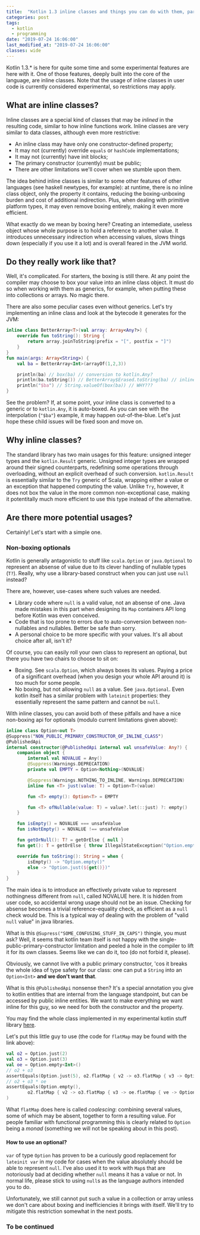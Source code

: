```yaml
---
title:  "Kotlin 1.3 inline classes and things you can do with them, part 1"
categories: post
tags:
  - kotlin
  - programming
date: "2019-07-24 16:06:00"
last_modified_at: "2019-07-24 16:06:00"
classes: wide
---
```


Kotlin 1.3.* is here for quite some time and some experimental features are here with it.
One of those features, deeply built into the core of the language, are inline classes.
Note that the usage of inline classes in user code is currently considered experimental, so restrictions may apply.

## What are inline classes?

Inline classes are a special kind of classes that may be _inlined_ in the resulting code, similar to how inline functions work.
Inline classes are very similar to data classes, although even more restrictive:

- An inline class may have only one constructor-defined property;
- It may not (currently) override `equals` or `hashCode` implementations;
- It may not (currently) have init blocks;
- The primary constructor (currently) must be public;
- There are other limitations we'll cover when we stumble upon them.

The idea behind inline classes is similar to some other features of other languages (see haskell newtypes, for example): at runtime, there is no inline class object, only the property it contains, reducing the boxing-unboxing burden and cost of additional indirection.
Plus, when dealing with primitive platform types, it may even remove boxing entirely, making it even more efficient.

What exactly do we mean by boxing here?
Creating an intemediate, useless object whose whole purpose is to hold a reference to another value.
It introduces unnecessary indirection when accessing values, slows things down (especially if you use it a lot) and is overall feared in the JVM world.

## Do they really work like that?

Well, it's complicated.
For starters, the boxing is still there.
At any point the compiler may choose to box your value into an inline class object.
It must do so when working with them as generics, for example, when putting these into collections or arrays.
No magic there.

There are also some peculiar cases even without generics.
Let's try implementing an inline class and look at the bytecode it generates for the JVM:

```kotlin
inline class BetterArray<T>(val array: Array<Any?>) {
    override fun toString(): String {
        return array.joinToString(prefix = "[", postfix = "]")
    }
}
fun main(args: Array<String>) {
    val ba = BetterArray<Int>(arrayOf(1,2,3))

    println(ba) // box(ba) // conversion to kotlin.Any?
    println(ba.toString()) // BetterArray$Erased.toString(ba) // inlined/static
    println("$ba") // String.valueOf(box(ba)) // WHY???
}
```

See the problem?
If, at some point, your inline class is converted to a generic or to `kotlin.Any`, it is auto-boxed.
As you can see with the interpolation (`"$ba"`) example, it may happen out-of-the-blue.
Let's just hope these child issues will be fixed soon and move on.

## Why inline classes?

The standard library has two main usages for this feature: unsigned integer types and the `kotlin.Result` generic.
Unsigned integer types are wrapped around their signed counterparts, redefining some operations through overloading, without an explicit overhead of such conversion.
`kotlin.Result` is essentially similar to the `Try` generic of Scala, wrapping either a value or an exception that happened computing the value.
Unlike `Try`, however, it does not box the value in the more common non-exceptional case, making it potentitally much more efficient to use this type instead of the alternative.

## Are there more potential usages?

Certainly!
Let's start with a simple one.

### Non-boxing optionals

Kotlin is generally antagonistic to stuff like `scala.Option` or `java.Optional` to represent an absense of value due to its clever handling of nullable types (`T?`).
Really, why use a library-based construct when you can just use `null` instead?

There are, however, use-cases where such values are needed.

- Library code where `null` is a valid value, not an absense of one. Java made mistakes in this part when designing its `Map` containers API long before Kotlin was even conceived.
- Code that is too prone to errors due to auto-conversion between non-nullables and nullables. Better be safe than sorry.
- A personal choice to be more specific with your values. It's all about choice after all, isn't it?

Of course, you can easily roll your own class to represent an optional, but there you have two chairs to choose to sit on:

- Boxing. See `scala.Option`, which always boxes its values. Paying a price of a significant overhead (when you design your whole API around it) is too much for some people.
- No boxing, but not allowing `null` as a value. See `java.Optional`. Even kotlin itself has a similar problem with `lateinit` properties: they essentially represent the same pattern and cannot be `null`.

With inline classes, you can avoid both of these pitfalls and have a nice non-boxing api for optionals (modulo current limitations given above):

```kotlin
inline class Option<out T>
@Suppress("NON_PUBLIC_PRIMARY_CONSTRUCTOR_OF_INLINE_CLASS")
@PublishedApi
internal constructor(@PublishedApi internal val unsafeValue: Any?) {
    companion object {
        internal val NOVALUE = Any()
        @Suppress(Warnings.DEPRECATION)
        private val EMPTY = Option<Nothing>(NOVALUE)

        @Suppress(Warnings.NOTHING_TO_INLINE, Warnings.DEPRECATION)
        inline fun <T> just(value: T) = Option<T>(value)

        fun <T> empty(): Option<T> = EMPTY

        fun <T> ofNullable(value: T) = value?.let(::just) ?: empty()
    }

    fun isEmpty() = NOVALUE === unsafeValue
    fun isNotEmpty() = NOVALUE !== unsafeValue

    fun getOrNull(): T? = getOrElse { null }
    fun get(): T = getOrElse { throw IllegalStateException("Option.empty().get()") }

    override fun toString(): String = when {
        isEmpty() -> "Option.empty()"
        else -> "Option.just(${get()})"
    }
}
```

The main idea is to introduce an effectively private value to represent nothingness different from `null`, called NOVALUE here.
It is hidden from user code, so accidental wrong usage should not be an issue.
Checking for absense becomes a trivial reference-equality check, as efficient as a `null` check would be.
This is a typical way of dealing with the problem of "valid `null` value" in java libraries.

What is this `@Supress("SOME_CONFUSING_STUFF_IN_CAPS")` thingie, you must ask?
Well, it seems that kotlin team itself is not happy with the single-public-primary-constructor limitation and peeled a hole in the compiler to lift it for its own classes.
Seems like we can do it, too (do not forbid it, please).

Obviously, we cannot live with a public primary constructor, 'cos it breaks the whole idea of type safety for our class: one can put a `String` into an `Option<Int>` **and we don't want that**.

What is this `@PublishedApi` nonsense then?
It's a special annotation you give to kotlin entities that are internal from the language standpoint, but can be accessed by public inline entities.
We want to make everything we want inline for this guy, so we need for both the constructor and the property.

You may find the whole class implemented in my experimental kotlin stuff library [here](https://github.com/belyaev-mikhail/kotlin-wheels/blob/master/src/main/kotlin/ru/spbstu/wheels/Option.kt).

Let's put this little guy to use (the code for `flatMap` may be found with the link above):

```kotlin
val o2 = Option.just(2)
val o3 = Option.just(3)
val oe = Option.empty<Int>()
// o2 + o3
assertEquals(Option.just(5), o2.flatMap { v2 -> o3.flatMap { v3 -> Option.just(v2 + v3) } })
// o2 + o3 * oe
assertEquals(Option.empty(),
        o2.flatMap { v2 -> o3.flatMap { v3 -> oe.flatMap { ve -> Option.just(v2 + v3 * ve) } } }
)
```

What `flatMap` does here is called *coalescing*: combining several values, some of which may be absent, together to form a resulting value.
For people familiar with functional programming this is clearly related to `Option` being a *monad* (something we will not be speaking about in this post).

#### How to use an optional?

`var` of type `Option` has proven to be a curiously good replacement for `lateinit var` in my code for cases when the value absolutely should be able to represent `null`.
I've also used it to work with `Map`s that are notoriously bad at deciding whether `null` means it has a value or not.
In normal life, please stick to using `null`s as the language authors intended you to do.

Unfortunately, we still cannot put such a value in a collection or array unless we don't care about boxing and inefficiencies it brings with itself.
We'll try to mitigate this restriction somewhat in the next posts.

### To be continued
